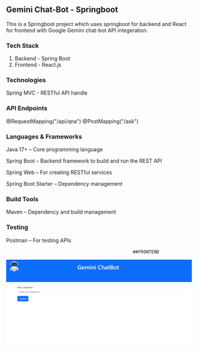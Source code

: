 ## Gemini Chat-Bot - Springboot
This is a Springboot project which uses springboot for backend and React for frontend with Google Gemini chat-bot API integeration.

### Tech Stack
1) Backend - Spring Boot
2) Frontend - React.js

### Technologies
Spring MVC - RESTful API handle

### API Endpoints
@RequestMapping("/api/qna")
@PostMapping("/ask")

### Languages & Frameworks
Java 17+ – Core programming language

Spring Boot – Backend framework to build and run the REST API

Spring Web – For creating RESTful services

Spring Boot Starter – Dependency management

### Build Tools
Maven – Dependency and build management

### Testing
Postman – For testing APIs

                                                    ##FRONTEND

![UI](src/assets/UI.png)
